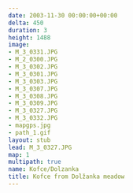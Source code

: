 ```yaml
---
date: 2003-11-30 00:00:00+00:00
delta: 450
duration: 3
height: 1488
image:
- M_3_0331.JPG
- M_2_0300.JPG
- M_3_0302.JPG
- M_3_0301.JPG
- M_3_0303.JPG
- M_3_0307.JPG
- M_3_0308.JPG
- M_3_0309.JPG
- M_3_0327.JPG
- M_3_0332.JPG
- mapgps.jpg
- path_1.gif
layout: stub
lead: M_3_0327.JPG
map: 1
multipath: true
name: Kofce/Dolzanka
title: Kofce from Dolžanka meadow
---
```

